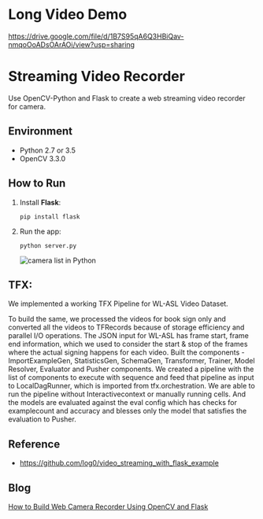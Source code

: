 # Long Video Demo
https://drive.google.com/file/d/1B7S95qA6Q3HBiQav-nmqoOoADsOArAOi/view?usp=sharing

# Streaming Video Recorder
Use OpenCV-Python and Flask to create a web streaming video recorder for camera.

## Environment
* Python 2.7 or 3.5
* OpenCV 3.3.0

## How to Run 
1. Install **Flask**:

    ```
    pip install flask
    ```

2. Run the app:

    ```
    python server.py
    ```
    ![camera list in Python](screenshot/web-camera-video-recorder.PNG)

## TFX:
We implemented a working TFX Pipeline for WL-ASL Video Dataset.

To build the same, we processed the videos for book sign only and converted all the videos to TFRecords because of storage efficiency and parallel I/O operations. The JSON input for WL-ASL has frame start, frame end information, which we used to consider the start & stop of the frames where the actual signing happens for each video. Built the components - ImportExampleGen, StatisticsGen, SchemaGen, Transformer, Trainer, Model Resolver, Evaluator and Pusher components. We created a pipeline with the list of components to execute with sequence and feed that pipeline as input to LocalDagRunner, which is imported from tfx.orchestration. We are able to run the pipeline without Interactivecontext or manually running cells. And the models are evaluated against the eval config which has checks for examplecount and accuracy and blesses only the model that satisfies the evaluation to Pusher. 

## Reference
* https://github.com/log0/video_streaming_with_flask_example

## Blog
[How to Build Web Camera Recorder Using OpenCV and Flask][1]

[0]:https://en.wikipedia.org/wiki/Microsoft_Windows_SDK
[1]:http://www.codepool.biz/web-camera-recorder-oepncv-flask.html
